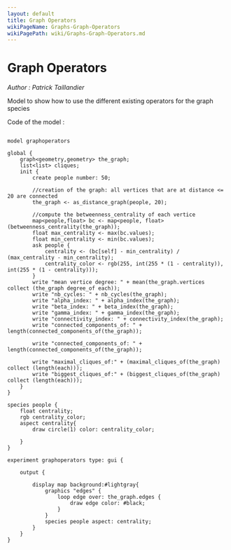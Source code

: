 ```yaml
---
layout: default
title: Graph Operators
wikiPageName: Graphs-Graph-Operators
wikiPagePath: wiki/Graphs-Graph-Operators.md
---
```


[//]: # (keyword|operator_as_distance_graph)
[//]: # (keyword|operator_betweenness_centrality)
[//]: # (keyword|operator_degree_of)
[//]: # (keyword|operator_nb_cycles)
[//]: # (keyword|operator_alpha_index)
[//]: # (keyword|operator_beta_index)
[//]: # (keyword|operator_gamma_index)
[//]: # (keyword|operator_connectivity_index)
[//]: # (keyword|operator_connected_components_of)
[//]: # (keyword|operator_maximal_cliques_of)
[//]: # (keyword|operator_biggest_cliques_of)
[//]: # (keyword|constant_#lightgray)
[//]: # (keyword|concept_graph)
# Graph Operators


_Author : Patrick Taillandier_

Model to show how to use the different existing operators for the graph species


Code of the model : 

```

model graphoperators

global {
	graph<geometry,geometry> the_graph;
	list<list> cliques;
	init {
		create people number: 50;
		
		//creation of the graph: all vertices that are at distance <= 20 are connected
		the_graph <- as_distance_graph(people, 20);
		
		//compute the betweenness_centrality of each vertice
		map<people,float> bc <- map<people, float>(betweenness_centrality(the_graph));
		float max_centrality <- max(bc.values);
		float min_centrality <- min(bc.values);
		ask people {
			centrality <- (bc[self] - min_centrality) / (max_centrality - min_centrality);
			centrality_color <- rgb(255, int(255 * (1 - centrality)), int(255 * (1 - centrality)));
		}
		write "mean vertice degree: " + mean(the_graph.vertices collect (the_graph degree_of each));
		write "nb_cycles: " + nb_cycles(the_graph);
		write "alpha_index: " + alpha_index(the_graph);
		write "beta_index: " + beta_index(the_graph);
		write "gamma_index: " + gamma_index(the_graph);
		write "connectivity_index: " + connectivity_index(the_graph);
		write "connected_components_of: " + length(connected_components_of(the_graph));
		
		write "connected_components_of: " + length(connected_components_of(the_graph));
		
		write "maximal_cliques_of:" + (maximal_cliques_of(the_graph) collect (length(each)));
		write "biggest_cliques_of:" + (biggest_cliques_of(the_graph) collect (length(each)));
	}
}

species people {
	float centrality;
	rgb centrality_color;
	aspect centrality{
		draw circle(1) color: centrality_color;
		
	}
}

experiment graphoperators type: gui {
	
	output {
		
		display map background:#lightgray{
			graphics "edges" {
				loop edge over: the_graph.edges {
					draw edge color: #black;
				}
 			}
 			species people aspect: centrality;
		}
	}
}
```
